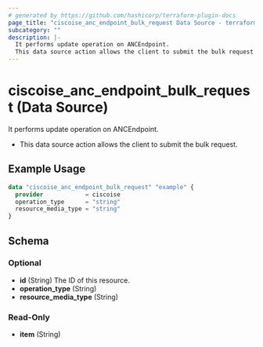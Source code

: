 ```yaml
---
# generated by https://github.com/hashicorp/terraform-plugin-docs
page_title: "ciscoise_anc_endpoint_bulk_request Data Source - terraform-provider-ciscoise"
subcategory: ""
description: |-
  It performs update operation on ANCEndpoint.
  This data source action allows the client to submit the bulk request.
---
```


# ciscoise_anc_endpoint_bulk_request (Data Source)

It performs update operation on ANCEndpoint.

- This data source action allows the client to submit the bulk request.

## Example Usage

```terraform
data "ciscoise_anc_endpoint_bulk_request" "example" {
  provider            = ciscoise
  operation_type      = "string"
  resource_media_type = "string"
}
```

<!-- schema generated by tfplugindocs -->
## Schema

### Optional

- **id** (String) The ID of this resource.
- **operation_type** (String)
- **resource_media_type** (String)

### Read-Only

- **item** (String)


